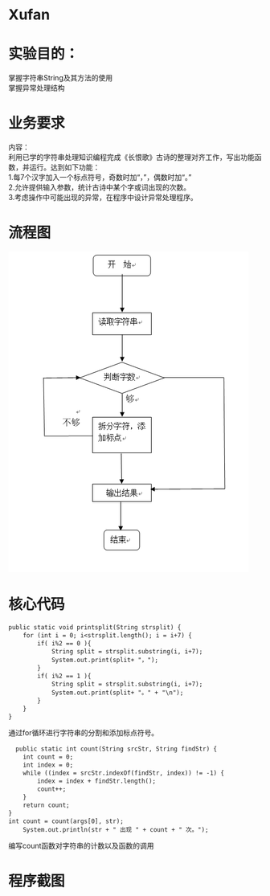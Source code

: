 # Xufan
实验目的：<br>
====

掌握字符串String及其方法的使用<br>
掌握异常处理结构<br>

业务要求<br>
====
内容：<br>
   利用已学的字符串处理知识编程完成《长恨歌》古诗的整理对齐工作，写出功能函数，并运行。达到如下功能：<br>
     1.每7个汉字加入一个标点符号，奇数时加“，”，偶数时加“。”<br>
     2.允许提供输入参数，统计古诗中某个字或词出现的次数。<br>
     3.考虑操作中可能出现的异常，在程序中设计异常处理程序。<br>
   
流程图<br>
====
![Image text](https://github.com/IvanZima/Xufan/blob/master/%E6%B5%81%E7%A8%8B%E5%9B%BE.PNG)

核心代码<br>
=====

    public static void printsplit(String strsplit) {
		for (int i = 0; i<strsplit.length(); i = i+7) {
			if( i%2 == 0 ){
				String split = strsplit.substring(i, i+7);
				System.out.print(split+ "，");			
			} 
			if( i%2 == 1 ){
				String split = strsplit.substring(i, i+7);
				System.out.print(split+ "。" + "\n");			
			} 
		}	
	}
通过for循环进行字符串的分割和添加标点符号。

      public static int count(String srcStr, String findStr) {
		int count = 0;
		int index = 0;
		while ((index = srcStr.indexOf(findStr, index)) != -1) {
			index = index + findStr.length();
			count++;
		}
		return count;
	}
	int count = count(args[0], str);
        System.out.println(str + " 出现 " + count + " 次。");
	
编写count函数对字符串的计数以及函数的调用<br>

程序截图<br>
=========


